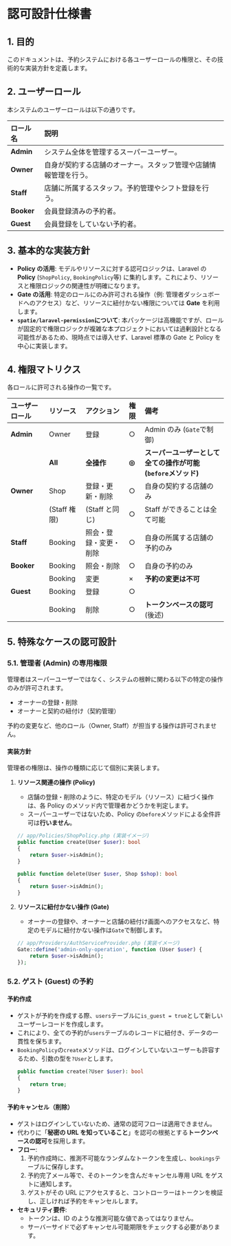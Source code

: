 # 認可設計仕様書

## 1. 目的

このドキュメントは、予約システムにおける各ユーザーロールの権限と、その技術的な実装方針を定義します。

## 2. ユーザーロール

本システムのユーザーロールは以下の通りです。

| ロール名   | 説明                                                             |
| :--------- | :--------------------------------------------------------------- |
| **Admin**  | システム全体を管理するスーパーユーザー。                         |
| **Owner**  | 自身が契約する店舗のオーナー。スタッフ管理や店舗情報管理を行う。 |
| **Staff**  | 店舗に所属するスタッフ。予約管理やシフト登録を行う。             |
| **Booker** | 会員登録済みの予約者。                                           |
| **Guest**  | 会員登録をしていない予約者。                                     |

## 3. 基本的な実装方針

-   **Policy の活用**: モデルやリソースに対する認可ロジックは、Laravel の **Policy** (`ShopPolicy`, `BookingPolicy`等) に集約します。これにより、リソースと権限ロジックの関連性が明確になります。
-   **Gate の活用**: 特定のロールにのみ許可される操作（例: 管理者ダッシュボードへのアクセス）など、リソースに紐付かない権限については **Gate** を利用します。
-   **`spatie/laravel-permission`について**: 本パッケージは高機能ですが、ロールが固定的で権限ロジックが複雑な本プロジェクトにおいては過剰設計となる可能性があるため、現時点では導入せず、Laravel 標準の Gate と Policy を中心に実装します。

## 4. 権限マトリクス

各ロールに許可される操作の一覧です。

| ユーザーロール | リソース     | アクション             | 権限  | 備考                                                          |
| :------------- | :----------- | :--------------------- | :---- | :------------------------------------------------------------ |
| **Admin**      | Owner        | 登録                   | ○     | Admin のみ (`Gate`で制御)                                     |
|                | **All**      | **全操作**             | **◎** | **スーパーユーザーとして全ての操作が可能 (`before`メソッド)** |
| **Owner**      | Shop         | 登録・更新・削除       | ○     | 自身の契約する店舗のみ                                        |
|                | (Staff 権限) | (Staff と同じ)         | ○     | Staff ができることは全て可能                                  |
| **Staff**      | Booking      | 照会・登録・変更・削除 | ○     | 自身の所属する店舗の予約のみ                                  |
| **Booker**     | Booking      | 照会・削除             | ○     | 自身の予約のみ                                                |
|                | Booking      | 変更                   | ×     | **予約の変更は不可**                                          |
| **Guest**      | Booking      | 登録                   | ○     |                                                               |
|                | Booking      | 削除                   | ○     | **トークンベースの認可** (後述)                               |

## 5. 特殊なケースの認可設計

### 5.1. 管理者 (Admin) の専用権限

管理者はスーパーユーザーではなく、システムの根幹に関わる以下の特定の操作のみが許可されます。

-   オーナーの登録・削除
-   オーナーと契約の紐付け（契約管理）

予約の変更など、他のロール（Owner, Staff）が担当する操作は許可されません。

#### 実装方針

管理者の権限は、操作の種類に応じて個別に実装します。

1.  **リソース関連の操作 (Policy)**

    -   店舗の登録・削除のように、特定のモデル（リソース）に紐づく操作は、各 Policy のメソッド内で管理者かどうかを判定します。
    -   スーパーユーザーではないため、Policy の`before`メソッドによる全件許可は**行いません**。

    ```php
    // app/Policies/ShopPolicy.php (実装イメージ)
    public function create(User $user): bool
    {
        return $user->isAdmin();
    }

    public function delete(User $user, Shop $shop): bool
    {
        return $user->isAdmin();
    }
    ```

2.  **リソースに紐付かない操作 (Gate)**

    -   オーナーの登録や、オーナーと店舗の紐付け画面へのアクセスなど、特定のモデルに紐付かない操作は`Gate`で制御します。

    ```php
    // app/Providers/AuthServiceProvider.php (実装イメージ)
    Gate::define('admin-only-operation', function (User $user) {
        return $user->isAdmin();
    });
    ```

### 5.2. ゲスト (Guest) の予約

#### 予約作成

-   ゲストが予約を作成する際、`users`テーブルに`is_guest = true`として新しいユーザーレコードを作成します。
-   これにより、全ての予約が`users`テーブルのレコードに紐付き、データの一貫性を保ちます。
-   `BookingPolicy`の`create`メソッドは、ログインしていないユーザーも許容するため、引数の型を`?User`とします。
    ```php
    public function create(?User $user): bool
    {
        return true;
    }
    ```

#### 予約キャンセル（削除）

-   ゲストはログインしていないため、通常の認可フローは適用できません。
-   代わりに「**秘密の URL を知っていること**」を認可の根拠とする**トークンベースの認可**を採用します。
-   **フロー**:
    1. 予約作成時に、推測不可能なランダムなトークンを生成し、`bookings`テーブルに保存します。
    2. 予約完了メール等で、そのトークンを含んだキャンセル専用 URL をゲストに通知します。
    3. ゲストがその URL にアクセスすると、コントローラーはトークンを検証し、正しければ予約をキャンセルします。
-   **セキュリティ要件**:
    -   トークンは、ID のような推測可能な値であってはなりません。
    -   サーバーサイドで必ずキャンセル可能期限をチェックする必要があります。
